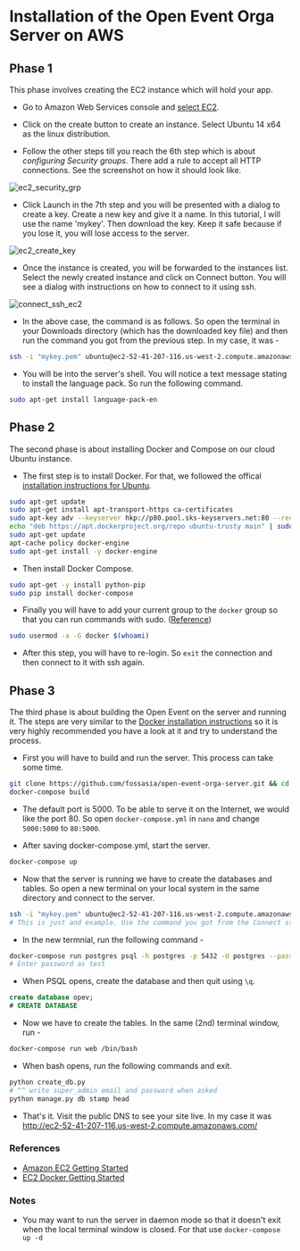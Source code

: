 # Installation of the Open Event Orga Server on AWS

## Phase 1

This phase involves creating the EC2 instance which will hold your app.

* Go to Amazon Web Services console and [select EC2](https://console.aws.amazon.com/ec2/).

* Click on the create button to create an instance. Select Ubuntu 14 x64 as the linux distribution.

* Follow the other steps till you reach the 6th step which is about *configuring Security groups*. There add a rule to accept all HTTP connections. See the screenshot on how
it should look like.

![ec2_security_grp](https://cloud.githubusercontent.com/assets/4047597/17800591/25add494-6602-11e6-9667-437c1626e745.png)

* Click Launch in the 7th step and you will be presented with a dialog to create a key. Create a new key and give it a name. In this tutorial, I will use the name 'mykey'.
Then download the key. Keep it safe because if you lose it, you will lose access to the server.

![ec2_create_key](https://cloud.githubusercontent.com/assets/4047597/17800590/256db530-6602-11e6-9256-30a2e7463148.png)

* Once the instance is created, you will be forwarded to the instances list. Select the newly created instance and click on Connect button. You will see a dialog with instructions on how to connect to it using ssh.

![connect_ssh_ec2](https://cloud.githubusercontent.com/assets/4047597/17800592/25e77262-6602-11e6-8acd-6bd352a30950.png)

* In the above case, the command is as follows. So open the terminal in your Downloads directory (which has the downloaded key file) and then run the command you got from the
previous step. In my case, it was -

```sh
ssh -i "mykey.pem" ubuntu@ec2-52-41-207-116.us-west-2.compute.amazonaws.com
```

* You will be into the server's shell. You will notice a text message stating to install the language pack. So run the following command.

```sh
sudo apt-get install language-pack-en
```


## Phase 2

The second phase is about installing Docker and Compose on our cloud Ubuntu instance.

* The first step is to install Docker. For that, we followed the offical [installation instructions for Ubuntu](https://docs.docker.com/engine/installation/linux/ubuntulinux/).

```sh
sudo apt-get update
sudo apt-get install apt-transport-https ca-certificates
sudo apt-key adv --keyserver hkp://p80.pool.sks-keyservers.net:80 --recv-keys 58118E89F3A912897C070ADBF76221572C52609D
echo "deb https://apt.dockerproject.org/repo ubuntu-trusty main" | sudo tee /etc/apt/sources.list.d/docker.list
sudo apt-get update
apt-cache policy docker-engine
sudo apt-get install -y docker-engine
```

* Then install Docker Compose.

```sh
sudo apt-get -y install python-pip
sudo pip install docker-compose
```

* Finally you will have to add your current group to the `docker` group so that you can run commands with sudo.
([Reference](http://docs.aws.amazon.com/AmazonECS/latest/developerguide/docker-basics.html#install_docker))

```sh
sudo usermod -a -G docker $(whoami)
```

* After this step, you will have to re-login. So `exit` the connection and then connect to it with ssh again.


## Phase 3

The third phase is about building the Open Event on the server and running it. The steps are very similar to the [Docker installation instructions](INSTALLATION_DOCKER.md) so it is very highly recommended you have a look at it and try to understand the process.

* First you will have to build and run the server. This process can take some time.

```sh
git clone https://github.com/fossasia/open-event-orga-server.git && cd open-event-orga-server
docker-compose build
```

* The default port is 5000. To be able to serve it on the Internet, we would like the port 80. So open `docker-compose.yml` in `nano` and change `5000:5000` to `80:5000`.

* After saving docker-compose.yml, start the server.

```sh
docker-compose up
```

* Now that the server is running we have to create the databases and tables. So open a new terminal on your local system in the same directory and connect to the server.

```sh
ssh -i "mykey.pem" ubuntu@ec2-52-41-207-116.us-west-2.compute.amazonaws.com
# This is just and example. Use the command you got from the Connect step in Phase 1
```

* In the new termnial, run the following command -

```bash
docker-compose run postgres psql -h postgres -p 5432 -U postgres --password
# Enter password as test
```

* When PSQL opens, create the database and then quit using `\q`.

```sql
create database opev;
# CREATE DATABASE
```

* Now we have to create the tables. In the same (2nd) terminal window, run -

```bash
docker-compose run web /bin/bash
```

* When bash opens, run the following commands and exit.

```bash
python create_db.py
# ^^ write super_admin email and password when asked
python manage.py db stamp head
```

* That's it. Visit the public DNS to see your site live. In my case it was http://ec2-52-41-207-116.us-west-2.compute.amazonaws.com/




### References

* [Amazon EC2 Getting Started](http://docs.aws.amazon.com/AWSEC2/latest/UserGuide/EC2_GetStarted.html#ec2-launch-instance_linux)
* [EC2 Docker Getting Started](http://docs.aws.amazon.com/AmazonECS/latest/developerguide/docker-basics.html)



### Notes

* You may want to run the server in daemon mode so that it doesn't exit when the local terminal window is closed. For that use `docker-compose up -d`
